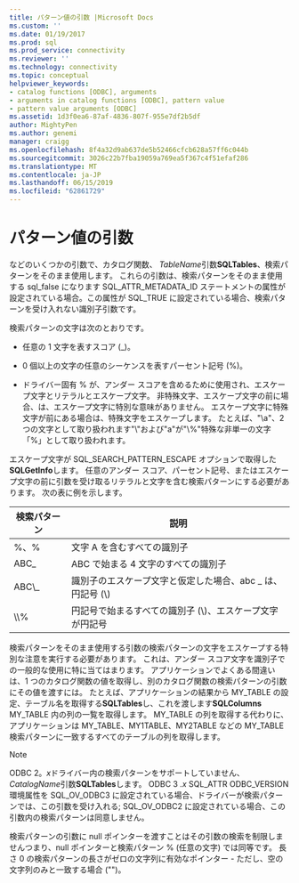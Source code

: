 ```yaml
---
title: パターン値の引数 |Microsoft Docs
ms.custom: ''
ms.date: 01/19/2017
ms.prod: sql
ms.prod_service: connectivity
ms.reviewer: ''
ms.technology: connectivity
ms.topic: conceptual
helpviewer_keywords:
- catalog functions [ODBC], arguments
- arguments in catalog functions [ODBC], pattern value
- pattern value arguments [ODBC]
ms.assetid: 1d3f0ea6-87af-4836-807f-955e7df2b5df
author: MightyPen
ms.author: genemi
manager: craigg
ms.openlocfilehash: 8f4a32d9ab637de5b52466cfcb628a57ff6c044b
ms.sourcegitcommit: 3026c22b7fba19059a769ea5f367c4f51efaf286
ms.translationtype: MT
ms.contentlocale: ja-JP
ms.lasthandoff: 06/15/2019
ms.locfileid: "62861729"
---
```

# <a name="pattern-value-arguments"></a>パターン値の引数
などのいくつかの引数で、カタログ関数、 *TableName*引数**SQLTables**、検索パターンをそのまま使用します。 これらの引数は、検索パターンをそのまま使用する sql_false になります SQL_ATTR_METADATA_ID ステートメントの属性が設定されている場合。この属性が SQL_TRUE に設定されている場合、検索パターンを受け入れない識別子引数です。  
  
 検索パターンの文字は次のとおりです。  
  
-   任意の 1 文字を表すスコア (_)。  
  
-   0 個以上の文字の任意のシーケンスを表すパーセント記号 (%)。  
  
-   ドライバー固有 % が、アンダー スコアを含めるために使用され、エスケープ文字とリテラルとエスケープ文字。 非特殊文字、エスケープ文字の前に場合、は、エスケープ文字に特別な意味がありません。 エスケープ文字に特殊文字が前にある場合は、特殊文字をエスケープします。 たとえば、"\a"、2 つの文字として取り扱われます"\\"および"a"が"\\%"特殊な非単一の文字「%」として取り扱われます。  
  
 エスケープ文字が SQL_SEARCH_PATTERN_ESCAPE オプションで取得した**SQLGetInfo**します。 任意のアンダー スコア、パーセント記号、またはエスケープ文字の前に引数を受け取るリテラルと文字を含む検索パターンにする必要があります。 次の表に例を示します。  
  
|検索パターン|説明|  
|--------------------|-----------------|  
|%、%|文字 A を含むすべての識別子|  
|ABC_|ABC で始まる 4 文字のすべての識別子|  
|ABC\\_|識別子のエスケープ文字と仮定した場合、abc _ は、円記号 (\\)|  
|\\\\%|円記号で始まるすべての識別子 (\\)、エスケープ文字が円記号|  
  
 検索パターンをそのまま使用する引数の検索パターンの文字をエスケープする特別な注意を実行する必要があります。 これは、アンダー スコア文字を識別子での一般的な使用に特に当てはまります。 アプリケーションでよくある間違いは、1 つのカタログ関数の値を取得し、別のカタログ関数の検索パターンの引数にその値を渡すには。 たとえば、アプリケーションの結果から MY_TABLE の設定、テーブル名を取得する**SQLTables**し、これを渡します**SQLColumns** MY_TABLE 内の列の一覧を取得します。 MY_TABLE の列を取得する代わりに、アプリケーションは MY_TABLE、MY1TABLE、MY2TABLE などの MY_TABLE 検索パターンに一致するすべてのテーブルの列を取得します。  
  
> [!NOTE]
>  ODBC 2。*x*ドライバー内の検索パターンをサポートしていません、 *CatalogName*引数**SQLTables**します。 ODBC 3 *.x* SQL_ATTR ODBC_VERSION 環境属性を SQL_OV_ODBC3 に設定されている場合、ドライバーが検索パターンでは、この引数を受け入れる; SQL_OV_ODBC2 に設定されている場合、この引数内の検索パターンは同意しません。  
  
 検索パターンの引数に null ポインターを渡すことはその引数の検索を制限しませんつまり、null ポインターと検索パターン % (任意の文字) では同等です。 長さ 0 の検索パターンの長さがゼロの文字列に有効なポインター - ただし、空の文字列のみと一致する場合 ("")。
